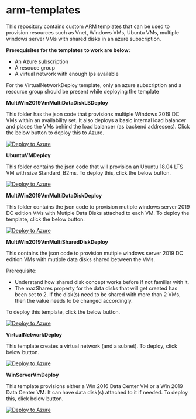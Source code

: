 # arm-templates

This repository contains custom ARM templates that can be used to provision resources such as Vnet, Windows VMs, Ubuntu VMs, multiple windows server VMs with shared disks in an azure subscription.

**Prerequisites for the templates to work are below:**

- An Azure subscription
- A resouce group
- A virtual network with enough Ips available

For the VirtualNetworkDeploy template, only an azure subscription and a resource group should be present while deploying the template

**MultiWin2019VmMultiDataDiskLBDeploy**

This folder has the json code that provisions multiple Windows 2019 DC VMs within an availability set. It also deploys a basic internal load balancer and places the VMs behind the load balancer (as backend addresses). Click the below button to deploy this to Azure.

[![Deploy to Azure](https://aka.ms/deploytoazurebutton)](https://portal.azure.com/#create/Microsoft.Template/uri/https%3A%2F%2Fraw.githubusercontent.com%2FMahindraManoj%2Farm-templates%2Fmaster%2FMultiWin2019VmMultiDataDiskLBDeploy%2Fwinvmslbdeploy.json)

**UbuntuVMDeploy**

This folder contains the json code that will provision an Ubuntu 18.04 LTS VM with size Standard_B2ms. To deploy this, click the below button.

[![Deploy to Azure](https://aka.ms/deploytoazurebutton)](https://portal.azure.com/#create/Microsoft.Template/uri/https%3A%2F%2Fraw.githubusercontent.com%2FMahindraManoj%2Farm-templates%2Fmaster%2FLinuxVMDeploy%2Fazuredeploy.json)

**MultiWin2019VmMultiDataDiskDeploy**

This folder contains the json code to provision mutiple windows server 2019 DC edition VMs with Mutiple Data Disks attached to each VM. To deploy the template, click the below button.

[![Deploy to Azure](https://aka.ms/deploytoazurebutton)](https://portal.azure.com/#create/Microsoft.Template/uri/https%3A%2F%2Fraw.githubusercontent.com%2FMahindraManoj%2Farm-templates%2Fmaster%2FMultiWin2019VmMutilDataDiskDeploy%2Fazuremultivmsdeploy.json)

**MultiWin2019VmMultiSharedDiskDeploy**

This contains the json code to provision mutiple windows server 2019 DC edition VMs with mutiple data disks shared between the VMs.

Prerequisite:

- Understand how shared disk concept works before if not familiar with it.
- The mazShares property for the data disks that will get created has been set to 2. If the disk(s) need to be shared with more than 2 VMs, then the value needs to be changed accordingly.

To deploy this template, click the below button.

[![Deploy to Azure](https://aka.ms/deploytoazurebutton)](https://portal.azure.com/#create/Microsoft.Template/uri/https%3A%2F%2Fraw.githubusercontent.com%2FMahindraManoj%2Farm-templates%2Fmaster%2FMutilWin2019VmMultiSharedDiskDeploy%2Fazuredeploy.json)

**VirtualNetworkDeploy**

This template creates a virtual network (and a subnet). To deploy, click below button.

[![Deploy to Azure](https://aka.ms/deploytoazurebutton)](https://portal.azure.com/#create/Microsoft.Template/uri/https%3A%2F%2Fraw.githubusercontent.com%2FMahindraManoj%2Farm-templates%2Fmaster%2FVirtualNetworkDeploy%2Fazuredeploy.json)

**WinServerVmDeploy**

This template provisions either a Win 2016 Data Center VM or a Win 2019 Data Center VM. It can have data disk(s) attached to it if needed. To deploy this, click below button.

[![Deploy to Azure](https://aka.ms/deploytoazurebutton)](https://portal.azure.com/#create/Microsoft.Template/uri/https%3A%2F%2Fraw.githubusercontent.com%2FMahindraManoj%2Farm-templates%2Fmaster%2FWin2019VmDeploy%2Fazuredeploy.json)





